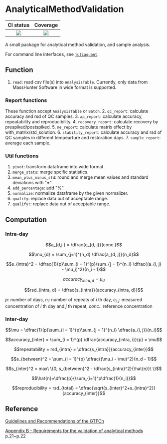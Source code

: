 # AnalyticalMethodValidation

|CI status|Coverage|
|:-------:|:------:|
[![][ci-img]][ci-url]| [![][codecov-img]][codecov-url]|

[ci-img]: https://github.com/yufongpeng/AnalyticalMethodValidation.jl/actions/workflows/CI.yml/badge.svg?branch=main
[ci-url]: https://github.com/yufongpeng/AnalyticalMethodValidation.jl/actions/workflows/CI.yml?query=branch%3Amain
[codecov-img]: https://codecov.io/gh/yufongpeng/AnalyticalMethodValidation.jl/branch/main/graph/badge.svg
[codecov-url]: https://codecov.io/gh/yufongpeng/AnalyticalMethodValidation.jl

A small package for analytical method validation, and sample analysis.

For command line interfaces, see [`juliaquant`](https://github.com/yufongpeng/juliaquant).

## Function
1. `read`: read csv file(s) into `AnalysisTable`. Currently, only data from MassHunter Software in wide format is supported.

### Report functions
These function accept `AnalysisTable` or `Batch`.
2. `qc_report`: calculate accuracy and rsd of QC samples.
3. `ap_report`: calculate accuracy, repeatability and reproducibility.
4. `recovery_report`: calculate recovery by prespiked/postspiked.
5. `me_report`: calculate matrix effect by with_matrix/std_solution.
6. `stability_report`: calculate accuracy and rsd of QC samples in different tempearture and restoration days.
7. `sample_report`: average each sample.

### Util functions
1. `pivot`: transform dataframe into wide format.
2. `merge_stats`: merge spcific statistics.
3. `mean_plus_minus_std`: round and merge mean values and standard deviations with "±".
4. `add_percentage`: add "%".
5. `normalize`: normalize dataframe by the given normalizer.
6. `qualify`: replace data out of acceptable range.
6. `qualify!`: replace data out of acceptable range.

## Computation
### Intra-day

$$a_{d,j } = \dfrac{c_{d, j}}{conc.}$$

$$\mu_{d} = \sum_{j=1}^{n_d} \dfrac{a_{d, j}}{n_d}$$

$$s_{intra}^2 = \dfrac{1}{p}\sum_{i = 1}^{p}\sum_{j = 1}^{n_i} \dfrac{(a_{i, j} - \mu_i)^2}{n_i - 1}$$

$$accuracy_{intra, d} = \mu_{d}$$

$$rsd_{intra, d} = \dfrac{s_{intra}}{accuracy_{intra, d}}$$

$p$: number of days, $n_i$: number of repeats of $i$ th day, $c_{i, j}$: measured concentration of $i$ th day and $j$ th repeat, $conc.$: reference concentration
### Inter-day

$$\mu = \dfrac{1}{p}\sum_{i = 1}^{p}\sum_{j = 1}^{n_i} \dfrac{a_{i, j}}{n_i}$$

$$accuracy_{inter} = \sum_{i = 1}^{p} \dfrac{accuracy_{intra, i}}{p} = \mu$$

$$repeatability = rsd_{intra} = \dfrac{s_{intra}}{accuracy_{inter}}$$

$$s_{between}^2 = \sum_{i = 1}^{p} \dfrac{(\mu_i - \mu)^2}{n_d - 1}$$

$$s_{inter}^2 = max\ \{0, s_{between}^2 - \dfrac{s_{intra}^2}{\hat{n}}\ \}$$

$$\hat{n}=\dfrac{p}{\sum_{i=1}^p\dfrac{1}{n_i}}$$

$$reproducibility = rsd_{total} = \dfrac{\sqrt{s_{inter}^2+s_{intra}^2}}{accuracy_{inter}}$$

## Reference
[Guidelines and Recommendations of the GTFCh](https://www.gtfch.org/cms/index.php/en/guidelines)

[Appendix B - Requirements for the validation of analytical methods](https://www.gtfch.org/cms/images/stories/files/Appendix%20B%20GTFCh%2020090601.pdf)
p.21~p.22